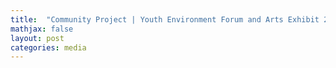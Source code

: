 ```yaml
---
title:  "Community Project | Youth Environment Forum and Arts Exhibit 2017"
mathjax: false
layout: post
categories: media
---
```


